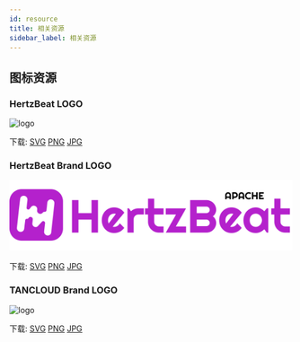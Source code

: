 ```yaml
---
id: resource  
title: 相关资源    
sidebar_label: 相关资源     
---
```


## 图标资源  

### HertzBeat LOGO   

![logo](/img/tancloud-logo.svg)  

下载: [SVG](https://gitee.com/dromara/hertzbeat/raw/master/home/static/img/tancloud-logo.svg) [PNG](https://gitee.com/dromara/hertzbeat/raw/master/home/static/img/tancloud-logo.png)  [JPG](https://gitee.com/dromara/hertzbeat/raw/master/home/static/img/tancloud-logo.jpg)     

### HertzBeat Brand LOGO  

![logo](/img/hertzbeat-brand.svg)

下载: [SVG](https://gitee.com/dromara/hertzbeat/raw/master/home/static/img/hertzbeat-brand.svg) [PNG](https://gitee.com/dromara/hertzbeat/raw/master/home/static/img/hertzbeat-brand.png) [JPG](https://gitee.com/dromara/hertzbeat/raw/master/home/static/img/hertzbeat-brand.jpg)

### TANCLOUD Brand LOGO  

![logo](/img/tancloud-brand.svg)  

下载: [SVG](https://gitee.com/dromara/hertzbeat/raw/master/home/static/img/tancloud-brand.svg)  [PNG](https://gitee.com/dromara/hertzbeat/raw/master/home/static/img/tancloud-brand.png)  [JPG](https://gitee.com/dromara/hertzbeat/raw/master/home/static/img/tancloud-brand.jpg)     
